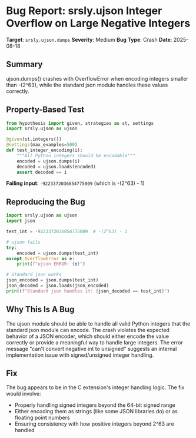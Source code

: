 # Bug Report: srsly.ujson Integer Overflow on Large Negative Integers

**Target**: `srsly.ujson.dumps`
**Severity**: Medium
**Bug Type**: Crash
**Date**: 2025-08-18

## Summary

ujson.dumps() crashes with OverflowError when encoding integers smaller than -(2^63), while the standard json module handles these values correctly.

## Property-Based Test

```python
from hypothesis import given, strategies as st, settings
import srsly.ujson as ujson

@given(st.integers())
@settings(max_examples=500)
def test_integer_encoding(i):
    """All Python integers should be encodable"""
    encoded = ujson.dumps(i)
    decoded = ujson.loads(encoded)
    assert decoded == i
```

**Failing input**: `-9223372036854775809` (which is -(2^63) - 1)

## Reproducing the Bug

```python
import srsly.ujson as ujson
import json

test_int = -9223372036854775809  # -(2^63) - 1

# ujson fails
try:
    encoded = ujson.dumps(test_int)
except OverflowError as e:
    print(f"ujson ERROR: {e}")

# Standard json works
json_encoded = json.dumps(test_int)
json_decoded = json.loads(json_encoded)
print(f"Standard json handles it: {json_decoded == test_int}")
```

## Why This Is A Bug

The ujson module should be able to handle all valid Python integers that the standard json module can encode. The crash violates the expected behavior of a JSON encoder, which should either encode the value correctly or provide a meaningful way to handle large integers. The error message "can't convert negative int to unsigned" suggests an internal implementation issue with signed/unsigned integer handling.

## Fix

The bug appears to be in the C extension's integer handling logic. The fix would involve:
- Properly handling signed integers beyond the 64-bit signed range
- Either encoding them as strings (like some JSON libraries do) or as floating point numbers
- Ensuring consistency with how positive integers beyond 2^63 are handled